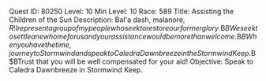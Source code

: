 Quest ID: 80250
Level: 10
Min Level: 10
Race: 589
Title: Assisting the Children of the Sun
Description: Bal'a dash, malanore, $R! I represent a group of my people who seek to restore our former glory.$B$BWe seek to settle a new home for us and your assistance would be more than welcome.$B$BWhen you have the time, journey to Stormwind and speak to Caledra Dawnbreeze in the Stormwind Keep.$B$BTrust that you will be well compensated for your aid!
Objective: Speak to Caledra Dawnbreeze in Stormwind Keep.
